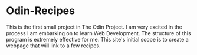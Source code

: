 # Odin-Recipes

This is the first small project in The Odin Project. I am very excited in the process I am embarking on to learn Web Development. The structure of this program is extremely effective for me. This site's initial scope is to create a webpage that will link to a few recipes. 